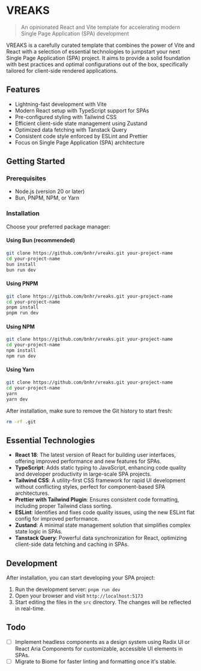 # VREAKS

> An opinionated React and Vite template for accelerating modern Single Page Application (SPA) development

VREAKS is a carefully curated template that combines the power of Vite and React with a selection of essential technologies to jumpstart your next Single Page Application (SPA) project. It aims to provide a solid foundation with best practices and optimal configurations out of the box, specifically tailored for client-side rendered applications.

## Features

- Lightning-fast development with Vite
- Modern React setup with TypeScript support for SPAs
- Pre-configured styling with Tailwind CSS
- Efficient client-side state management using Zustand
- Optimized data fetching with Tanstack Query
- Consistent code style enforced by ESLint and Prettier
- Focus on Single Page Application (SPA) architecture

## Getting Started

### Prerequisites

- Node.js (version 20 or later)
- Bun, PNPM, NPM, or Yarn

### Installation

Choose your preferred package manager:

#### Using Bun (recommended)

```bash
git clone https://github.com/bnhr/vreaks.git your-project-name
cd your-project-name
bun install
bun run dev
```

#### Using PNPM

```bash
git clone https://github.com/bnhr/vreaks.git your-project-name
cd your-project-name
pnpm install
pnpm run dev
```

#### Using NPM

```bash
git clone https://github.com/bnhr/vreaks.git your-project-name
cd your-project-name
npm install
npm run dev
```

#### Using Yarn

```bash
git clone https://github.com/bnhr/vreaks.git your-project-name
cd your-project-name
yarn
yarn dev
```

After installation, make sure to remove the Git history to start fresh:

```bash
rm -rf .git
```

## Essential Technologies

- **React 18**: The latest version of React for building user interfaces, offering improved performance and new features for SPAs.
- **TypeScript**: Adds static typing to JavaScript, enhancing code quality and developer productivity in large-scale SPA projects.
- **Tailwind CSS**: A utility-first CSS framework for rapid UI development without conflicting styles, perfect for component-based SPA architectures.
- **Prettier with Tailwind Plugin**: Ensures consistent code formatting, including proper Tailwind class sorting.
- **ESLint**: Identifies and fixes code quality issues, using the new ESLint flat config for improved performance.
- **Zustand**: A minimal state management solution that simplifies complex state logic in SPAs.
- **Tanstack Query**: Powerful data synchronization for React, optimizing client-side data fetching and caching in SPAs.

## Development

After installation, you can start developing your SPA project:

1. Run the development server: `pnpm run dev`
2. Open your browser and visit `http://localhost:5173`
3. Start editing the files in the `src` directory. The changes will be reflected in real-time.

## Todo

- [ ] Implement headless components as a design system using Radix UI or React Aria Components for customizable, accessible UI elements in SPAs.
- [ ] Migrate to Biome for faster linting and formatting once it's stable.
